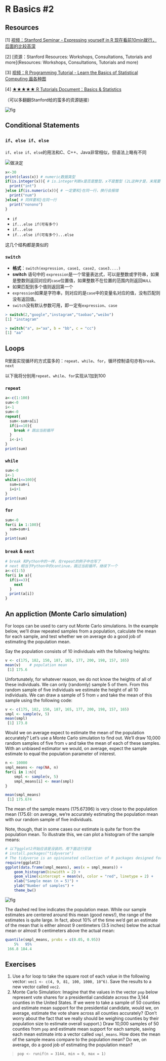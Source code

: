 # R Basics #2

## Resources

[1] [视频：Stanford Seminar - Expressing yourself in R 现在看前10min就行，后面的比较高深](https://www.youtube.com/watch?v=wki0BqlztCo)

[2] [资源：Stanford Resources: Workshops, Consultations, Tutorials and more](Resources: Workshops, Consultations, Tutorials and more)

[3] [视频：R Programming Tutorial - Learn the Basics of Statistical Computing 画各种图](https://www.youtube.com/watch?v=_V8eKsto3Ug)

[4] [★★★★★ R Tutorials Document：Basics & Statistics](https://sejdemyr.github.io/#r-tutorials)

（可以多翻翻Stanford给的蛮多的资源链接）

![fig](9.png)

## Conditional Statements

### `if`、`else if`、`else`

`if`、`else if`、`else`的用法和C、C++、Java非常相似，但语法上略有不同

![做决定](https://atts.w3cschool.cn/attachments/tuploads/r/r_decision_making.png)

```r
x<-30
print(class(x)) # numeric数据类型
if(is.integer(x)){ # is.integer判断x是否是整型，x不是整型 (2L这种才是，末尾要有L)
  print("int")
}else if(is.numeric(x)){ # 一定要和}在同一行，换行会报错
  print("num")
}else{ # 同样要和}在同一行
  print("nonono")
}
```

- `if`
- `if...else if(可有多个)`
- `if...else`
- `if...else if(可有多个)...else`

这几个结构都是类似的

### `switch`

- **格式**：`switch(expression, case1, case2, case3....)`
- **switch** 语句中的 `expression`是一个常量表达式，可以是整数或字符串，如果是整数则返回对应的`case`位置值，如果整数不在位置的范围内则返回`NULL`
- 如果匹配到多个值则返回第一个
-  `expression`如果是字符串，则对应的是`case`中的变量名对应的值，没有匹配则没有返回值。
- `switch`没有默认参数可用，即一定有`expression`、`case`

```r
> switch(2,"google","instagram","taobao","weibo")
[1] "instagram"

> switch("a", a="aa", b = "bb", c = "cc")
[1] "aa"
```

## Loops

R里面实现循环的方式蛮多的：`repeat`、`while`、`for`，循环控制语句亦有`break`、`next`

以下我将分别用`repeat`、`while`、`for`实现从1加到100

### `repeat`

```r
a<-c(1:100)
sum<-0
i<-1
sum<-0
repeat{
  sum<-sum+a[i]
  if(i==10){
    break # 跳出当前循环
  }
  i<-i+1
}
print(sum)
```

### `while`

```r
sum<-0
i<-1
while(i<=100){
  sum=sum+i
  i=i+1
}
print(sum)
```

### `for`

```r
sum<-0
for(i in 1:100){
  sum=sum+i
}
print(sum)
```

### `break` & `next`

```r
# break 和Python中的一样，在repeat的例子中也写了
# next 相当于Python中的continue，跳过当前循环，继续下一个
a<-c(1:5)
for(i in a){
  if(i==3){
    next
  }
  print(a[i])
}
```

## An appliction (Monte Carlo simulation)

For loops can be used to carry out Monte Carlo simulations. In the  example below, we’ll draw repeated samples from a population, calculate  the mean for each sample, and test whether we on average do a good job  of estimating the population mean.

Say the population consists of 10 individuals with the following heights:

```r
v <- c(175, 182, 150, 187, 165, 177, 200, 198, 157, 165)
mean(v)    # population mean
 [1] 175.6
```

Unfortunately, for whatever reason, we do not know the heights of all of these individuals. We can only (randomly) sample 5 of them. From  this random sample of five individuals we estimate the height of all 10  individuals. We can draw a sample of 5 from `v` and take the mean of this sample using the following code:

```r
v <- c(175, 182, 150, 187, 165, 177, 200, 198, 157, 165)
smpl <- sample(v, 5)
mean(smpl)
 [1] 173.8
```

Would we on average expect to estimate the mean of the population  accurately? Let’s use a Monte Carlo simulation to find out. We’ll draw  10,000 random samples of five from `v` and take the mean of  each of these samples. With an unbiased estimator we would, on average,  expect the sample estimate to equal the population parameter of  interest.

```r
n <- 10000
smpl_means <- rep(NA, n)
for(i in 1:n){
    smpl <- sample(v, 5)
    smpl_means[i] <- mean(smpl)
}

mean(smpl_means)
 [1] 175.674
```

The mean of the sample means (175.67396) is very close to the  population mean (175.6): on average, we’re accurately estimating the  population mean with our random sample of five individuals.

Note, though, that in some cases our estimate is quite far from the  population mean. To illustrate this, we can plot a histogram of the  sample means:

```r
# 以下ggplot2开始应该是没装的，用下面这行安装
# install.packages("tidyverse")
# The tidyverse is an opinionated collection of R packages designed for data science. 非常常用
require(ggplot2)
ggplot(data.frame(smpl_means), aes(x = smpl_means)) +
    geom_histogram(binwidth = 2) +
    geom_vline(xintercept = mean(v), color = "red", linetype = 2) +
    xlab("Sample mean (n = 5)") +
    ylab("Number of samples") + 
    theme_bw()
```

![fig](10.png)

The dashed red line indicates the population mean. While our sample  estimates are centered around this mean (good news!), the range of the  estimates is quite large. In fact, about 10% of the time we’d get an  estimate of the mean that is either almost 9 centimeters (3.5 inches)  below the actual mean or almost 9 centimeters above the actual mean:

```r
quantile(smpl_means, probs = c(0.05, 0.95))
    5%   95% 
 166.8 184.4
```

## Exercises

1. Use a for loop to take the square root of each value in the following vector: `vec1 <- c(4, 9, 81, 100, 1000, 10^6)`. Save the results to a new vector called `vec2`.
2. Monte Carlo Simulation: Imagine that the values in the vector `pop` below represent vote shares for a presidential candidate across the  3,144 counties in the United States. If we were to take a sample of 50  counties and estimate mean support for the presidential candidate, would we, on average, estimate the vote share across all counties accurately? (Don’t worry about the fact that we really should be weighing counties  by their population size to estimate overall support.) Draw 10,000  samples of 50 counties from `pop` and estimate mean support for each sample, saving each mean estimate into a vector called `smpl_means`. How does the mean of the sample means compare to the population mean?  Do we, on average, do a good job of estimating the population mean?

> `pop <- runif(n = 3144, min = 0, max = 1)`